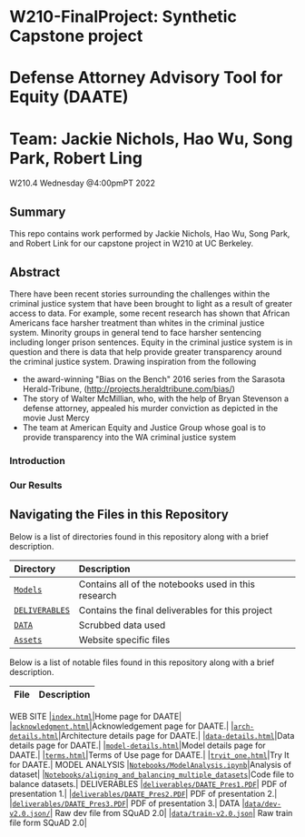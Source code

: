 # W210-FinalProject:  Synthetic Capstone project  

# Defense Attorney Advisory Tool for Equity (DAATE)
 
# Team: Jackie Nichols, Hao Wu, Song Park, Robert Ling
W210.4 Wednesday @4:00pmPT 2022

## Summary

This repo contains work performed by Jackie Nichols, Hao Wu, Song Park, and Robert Link for our capstone project in W210 at UC Berkeley.  

## Abstract

There have been recent stories surrounding the challenges within the criminal justice system that have been brought to light as a result of greater access to data. For example, some recent research has shown that African Americans face harsher treatment than whites in the criminal justice system. Minority groups in general tend to face harsher sentencing including longer prison sentences. Equity in the criminal justice system is in question and there is data that help provide greater transparency around the criminal justice system. Drawing inspiration from the following 

- the award-winning "Bias on the Bench" 2016 series from the Sarasota Herald-Tribune, (http://projects.heraldtribune.com/bias/) 
- The story of Walter McMillian, who, with the help of Bryan Stevenson a defense attorney, appealed his murder conviction as depicted in the movie Just Mercy
- The team at American Equity and Justice Group whose goal is to provide transparency into the WA criminal justice system




### Introduction




### Our Results



## Navigating the Files in this Repository

Below is a list of directories found in this repository along with a brief description.

|Directory | Description |
|:---------|:------------|
|[`Models`](https://github.com/mspuckit/DAATE/tree/main/Models)|Contains all of the notebooks used in this research|
|[`DELIVERABLES`](https://github.com/mspuckit/DAATE/tree/main/Deliverables)|Contains the final deliverables for this project|
|[`DATA`](https://github.com/mspuckit/DAATE/tree/main/data/sentencing)|Scrubbed data used|
|[`Assets`](https://github.com/mspuckit/DAATE/tree/main/assets)| Website specific files|

Below is a list of notable files found in this repository along with a brief description.

|File | Description |
|:----|:------------|
WEB SITE
|[`index.html`](https://github.com/mspuckit/DAATE/blob/main/index.html)|Home page for DAATE|
|[`acknowledgment.html`](https://github.com/mspuckit/DAATE/blob/main/acknowledgement.html)|Acknowledgement page for DAATE.|
|[`arch-details.html`](https://github.com/mspuckit/DAATE/blob/main/arch-details.html)|Architecture details page for DAATE.|
|[`data-details.html`](https://github.com/mspuckit/DAATE/blob/main/data-details.html)|Data details page for DAATE.|
|[`model-details.html`](https://github.com/mspuckit/DAATE/blob/main/model-details.html)|Model details page for DAATE.|
|[`terms.html`](https://github.com/mspuckit/DAATE/blob/main/terms.html)|Terms of Use page for DAATE.|
|[`tryit_one.html`](https://github.com/mspuckit/DAATE/blob/main/tryit_one.html)|Try It for DAATE.|
MODEL ANALYSIS
|[`Notebooks/ModelAnalysis.ipynb`](https://github.com/mspuckit/DAATE/blob/main/Deliverables/DAATE_Pres1.pdf)|Analysis of dataset|
|[`Notebooks/aligning_and_balancing_multiple_datasets`](https://github.com/mspuckit/DAATE/blob/main/Deliverables/DAATE_Pres1.pdf)|Code file to balance datasets.|
DELIVERABLES
|[`deliverables/DAATE_Pres1.PDF`](https://github.com/mspuckit/DAATE/blob/main/Deliverables/DAATE_Pres1.pdf)| PDF of presentation 1.|
|[`deliverables/DAATE_Pres2.PDF`](https://github.com/mspuckit/DAATE/blob/main/Deliverables/DAATE_Pres2.pdf)| PDF of presentation 2.|
|[`deliverables/DAATE_Pres3.PDF`](https://github.com/mspuckit/DAATE/blob/main/Deliverables/DAATE_Pres1.pdf)| PDF of presentation 3.|
DATA
|[`data/dev-v2.0.json/`](https://github.com/mspuckit/w266_FinalProject/blob/main/data/dev-v2.0.json)| Raw dev file from SQuAD 2.0|
|[`data/train-v2.0.json`](https://github.com/mspuckit/w266_FinalProject/blob/main/data/train-v2.0.json)| Raw train file form SQuAD 2.0|



